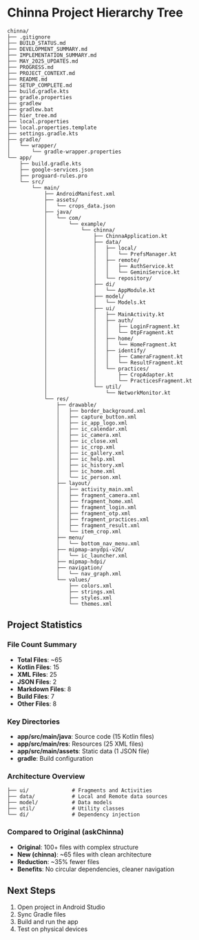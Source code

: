 # Chinna Project Hierarchy Tree

```
chinna/
├── .gitignore
├── BUILD_STATUS.md
├── DEVELOPMENT_SUMMARY.md
├── IMPLEMENTATION_SUMMARY.md
├── MAY_2025_UPDATES.md
├── PROGRESS.md
├── PROJECT_CONTEXT.md
├── README.md
├── SETUP_COMPLETE.md
├── build.gradle.kts
├── gradle.properties
├── gradlew
├── gradlew.bat
├── hier_tree.md
├── local.properties
├── local.properties.template
├── settings.gradle.kts
├── gradle/
│   └── wrapper/
│       └── gradle-wrapper.properties
└── app/
    ├── build.gradle.kts
    ├── google-services.json
    ├── proguard-rules.pro
    └── src/
        └── main/
            ├── AndroidManifest.xml
            ├── assets/
            │   └── crops_data.json
            ├── java/
            │   └── com/
            │       └── example/
            │           └── chinna/
            │               ├── ChinnaApplication.kt
            │               ├── data/
            │               │   ├── local/
            │               │   │   └── PrefsManager.kt
            │               │   ├── remote/
            │               │   │   ├── AuthService.kt
            │               │   │   └── GeminiService.kt
            │               │   └── repository/
            │               ├── di/
            │               │   └── AppModule.kt
            │               ├── model/
            │               │   └── Models.kt
            │               ├── ui/
            │               │   ├── MainActivity.kt
            │               │   ├── auth/
            │               │   │   ├── LoginFragment.kt
            │               │   │   └── OtpFragment.kt
            │               │   ├── home/
            │               │   │   └── HomeFragment.kt
            │               │   ├── identify/
            │               │   │   ├── CameraFragment.kt
            │               │   │   └── ResultFragment.kt
            │               │   └── practices/
            │               │       ├── CropAdapter.kt
            │               │       └── PracticesFragment.kt
            │               └── util/
            │                   └── NetworkMonitor.kt
            └── res/
                ├── drawable/
                │   ├── border_background.xml
                │   ├── capture_button.xml
                │   ├── ic_app_logo.xml
                │   ├── ic_calendar.xml
                │   ├── ic_camera.xml
                │   ├── ic_close.xml
                │   ├── ic_crop.xml
                │   ├── ic_gallery.xml
                │   ├── ic_help.xml
                │   ├── ic_history.xml
                │   ├── ic_home.xml
                │   └── ic_person.xml
                ├── layout/
                │   ├── activity_main.xml
                │   ├── fragment_camera.xml
                │   ├── fragment_home.xml
                │   ├── fragment_login.xml
                │   ├── fragment_otp.xml
                │   ├── fragment_practices.xml
                │   ├── fragment_result.xml
                │   └── item_crop.xml
                ├── menu/
                │   └── bottom_nav_menu.xml
                ├── mipmap-anydpi-v26/
                │   └── ic_launcher.xml
                ├── mipmap-hdpi/
                ├── navigation/
                │   └── nav_graph.xml
                └── values/
                    ├── colors.xml
                    ├── strings.xml
                    ├── styles.xml
                    └── themes.xml
```

## Project Statistics

### File Count Summary
- **Total Files**: ~65
- **Kotlin Files**: 15
- **XML Files**: 25
- **JSON Files**: 2
- **Markdown Files**: 8
- **Build Files**: 7
- **Other Files**: 8

### Key Directories
- **app/src/main/java**: Source code (15 Kotlin files)
- **app/src/main/res**: Resources (25 XML files)
- **app/src/main/assets**: Static data (1 JSON file)
- **gradle**: Build configuration

### Architecture Overview
```
├── ui/              # Fragments and Activities
├── data/            # Local and Remote data sources
├── model/           # Data models
├── util/            # Utility classes
└── di/              # Dependency injection
```

### Compared to Original (askChinna)
- **Original**: 100+ files with complex structure
- **New (chinna)**: ~65 files with clean architecture
- **Reduction**: ~35% fewer files
- **Benefits**: No circular dependencies, cleaner navigation

## Next Steps
1. Open project in Android Studio
2. Sync Gradle files
3. Build and run the app
4. Test on physical devices